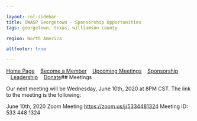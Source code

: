 ```yaml
---

layout: col-sidebar
title: OWASP Georgetown - Sponsorship Opportunities
tags: georgetown, texas, williamson county

region: North America

altfooter: true

---
```


[Home Page](index.md)
&nbsp;&nbsp;&nbsp;[Become a Member](membership.md)
&nbsp;&nbsp;&nbsp;[Upcoming Meetings](meetings.md)
&nbsp;&nbsp;&nbsp;[Sponsorship](sponsorship.md)
&nbsp;&nbsp;&nbsp;[Leadership](leadership.md)
&nbsp;&nbsp;&nbsp;[Donate](donate.md)## Meetings

Our next meeting will be Wednesday, June 10th, 2020 at 8PM CST. The link to the meeting is the following:

June 10th, 2020 
Zoom Meeting https://zoom.us/j/5334481324 
Meeting ID: 533 448 1324
